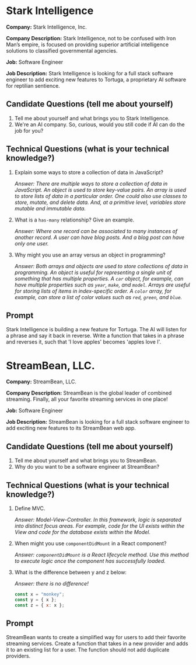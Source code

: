 # Stark Intelligence

**Company:** Stark Intelligence, Inc.

**Company Description:** Stark Intelligence, not to be confused with Iron Man’s empire, is focused on providing superior artificial intelligence solutions to classified governmental agencies.

**Job:** Software Engineer

**Job Description:** Stark Intelligence is looking for a full stack software engineer to add exciting new features to Tortuga, a proprietary AI software for reptilian sentience.

## Candidate Questions (tell me about yourself)
1. Tell me about yourself and what brings you to Stark Intelligence.
1. We're an AI company. So, curious, would you still code if AI can do the job for you?

## Technical Questions (what is your technical knowledge?)

1. Explain some ways to store a collection of data in JavaScript?
  
   _Answer: There are multiple ways to store a collection of data in JavaScript. An object is used to store key-value pairs. An array is used to store lists of data in a particular order. One could also use classes to store, mutate, and delete data. And, at a primitive level, variables store mutable and immutable data._

1. What is a `has-many` relationship? Give an example.  
   
   _Answer: Where one record can be associated to many instances of another record. A user can have blog posts. And a blog post can have only one user._
1. Why might you use an array versus an object in programming?
   
   _Answer: Both arrays and objects are used to store collections of data in programming. An object is useful for representing a single unit of something that has multiple properties. A `car` object, for example, can have multiple properties such as `year`, `make`, and `model`. Arrays are useful for storing lists of items in index-specific order. A `color` array, for example, can store a list of color values such as `red`, `green`, and `blue`._
## Prompt

Stark Intelligence is building a new feature for Tortuga. The AI will listen for a phrase and say it back in reverse. Write a function that takes in a phrase and reverses it, such that 'I love apples' becomes 'apples love I'.

# StreamBean, LLC.

**Company:** StreamBean, LLC.

**Company Description:** StreamBean is the global leader of combined streaming. Finally, all your favorite streaming services in one place!

**Job:** Software Engineer

**Job Description:** StreamBean is looking for a full stack software engineer to add exciting new features to its StreamBean web app.

## Candidate Questions (tell me about yourself)
1. Tell me about yourself and what brings you to StreamBean.
1. Why do you want to be a software engineer at StreamBean? 

## Technical Questions (what is your technical knowledge?)

1. Define MVC.  
   
   _Answer: Model-View-Controller. In this framework, logic is separated into distinct focus areas. For example, code for the UI exists within the View and code for the database exists within the Model._

1. When might you use `componentDidMount` in a React component?  
   
   _Answer: `componentDidMount` is a React lifecycle method. Use this method to execute logic once the component has successfully loaded._

1. What is the difference between y and z below:  
   
   _Answer: there is no difference!_

    ```javascript
    const x = "monkey";
    const y = { x };
    const z = { x: x };
    ```

## Prompt

StreamBean wants to create a simplified way for users to add their favorite streaming services. Create a function that takes in a new provider and adds it to an existing list for a user. The function should not add duplicate providers.
